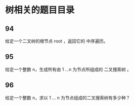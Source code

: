 # 树相关的题目目录

## 94
给定一个二叉树的根节点 root ，返回它的 中序遍历。

## 95
给定一个整数 n，生成所有由 1 ...n 为节点所组成的 二叉搜索树 。

## 96
给定一个整数 n，求以 1 ... n 为节点组成的二叉搜索树有多少种？

